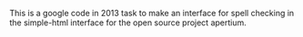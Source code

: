 This is a google code in 2013 task to make an interface for spell checking in the simple-html interface for the open source project apertium.